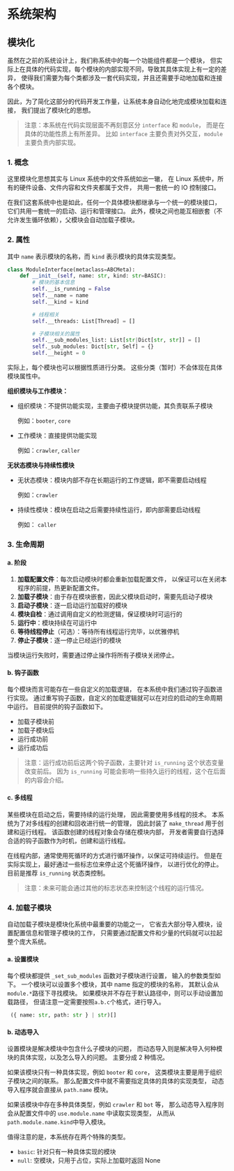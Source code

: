 # 系统架构

## 模块化

虽然在之前的系统设计上，我们称系统中的每一个功能组件都是一个模块，
但实际上在具体的代码实现，每个模块的内部实现不同，导致其具体实现上有一定的差异，
使得我们需要为每个类都涉及一套代码实现，并且还需要手动地加载和连接各个模块。

因此，为了简化这部分的代码开发工作量，让系统本身自动化地完成模块加载和连接，
我们提出了模块化的思想。

> 注意：本系统在代码实现层面不再刻意区分 `interface` 和 `module`，
> 而是在具体的功能性质上有所差异。
> 比如 `interface` 主要负责对外交互，`module` 主要负责内部实现。

### 1. 概念

这里模块化思想其实与 Linux 系统中的文件系统如出一辙，
在 Linux 系统中，所有的硬件设备、文件内容和文件夹都属于文件，
共用一套统一的 IO 控制接口。

在我们这套系统中也是如此，任何一个具体模块都继承与一个统一的模块接口，
它们共用一套统一的启动、运行和管理接口。
此外，模块之间也能互相嵌套（不允许发生循环依赖），父模块会自动加载子模块。

### 2. 属性

其中 `name` 表示模块的名称，而 `kind` 表示模块的具体实现类型。

```python
class ModuleInterface(metaclass=ABCMeta):
    def __init__(self, name: str, kind: str=BASIC):
        # 模块的基本信息
        self.__is_running = False
        self.__name = name
        self.__kind = kind

        # 线程相关
        self.__threads: List[Thread] = []

        # 子模块相关的属性
        self.__sub_modules_list: List[str|Dict[str, str]] = []
        self._sub_modules: Dict[str, Self] = {}
        self.__height = 0
```

实际上，每个模块也可以根据性质进行分类。
这些分类（暂时）不会体现在具体模块属性中。

**组织模块与工作模块：**

-   组织模块：不提供功能实现，主要由子模块提供功能，其负责联系子模块

    例如：`booter`, `core`

-   工作模块：直接提供功能实现

    例如：`crawler`, `caller`

**无状态模块与持续性模块**

-   无状态模块：模块内部不存在长期运行的工作逻辑，即不需要启动线程

    例如：`crawler`

-   持续性模块：模块在启动之后需要持续性运行，即内部需要启动线程

    例如： `caller`

### 3. 生命周期

#### a. 阶段

1. **加载配置文件**：每次启动模块时都会重新加载配置文件，
   以保证可以在关闭本程序的前提，热更新配置文件。
2. **加载子模块**：由于存在模块嵌套，因此父模块启动时，需要先启动子模块
3. **启动子模块**：逐一启动运行加载好的模块
4. **模块自检**：通过调用自定义的检测逻辑，保证模块时可运行的
5. **运行中**：模块持续在可运行中
6. **等待线程停止**（可选）：等待所有线程运行完毕，以优雅停机
7. **停止子模块**：逐一停止已经运行的模块

当模块运行失败时，需要通过停止操作将所有子模块关闭停止。

#### b. 钩子函数

每个模块而言可能存在一些自定义的加载逻辑，
在本系统中我们通过钩子函数进行实现。
通过重写钩子函数，自定义的加载逻辑就可以在对应的启动的生命周期中运行。
目前提供的钩子函数如下。

-   加载子模块前
-   加载子模块后
-   运行成功前
-   运行成功后

> 注意：运行成功前后这两个钩子函数，主要针对 `is_running` 这个状态变量改变前后。
> 因为 `is_running` 可能会影响一些持久运行的线程，这个在后面的内容会介绍。

#### c. 多线程

某些模块在启动之后，需要持续的运行处理，
因此需要使用多线程的技术。
本系统为了对多线程的创建和回收进行统一的管理，
因此封装了 `make_thread` 用于创建和运行线程。
该函数创建的线程对象会存储在模块内部，
开发者需要自行选择合适的钩子函数作为时机，创建和运行线程。

在线程内部，通常使用死循环的方式进行循环操作，以保证可持续运行。
但是在实际实现上，最好通过一些标志位来停止这个死循环操作，
以进行优化的停止。目前是推荐 `is_running` 状态类控制。

> 注意：未来可能会通过其他的标志状态来控制这个线程的运行情况。

### 4. 加载子模块

自动加载子模块是模块化系统中最重要的功能之一，
它省去大部分导入模块，设置配置信息和管理子模块的工作，
只需要通过配置文件和少量的代码就可以拉起整个庞大系统。

#### a. 设置模块

每个模块都提供 `_set_sub_modules` 函数对子模块进行设置，
输入的参数类型如下。
一个模块可以设置多个模块，其中 name 指定的模块的名称，
其默认会从`module.*`路径下寻找模块。
如果模块并不存在于默认路径中，则可以手动设置加载路径，
但请注意一定需要按照`a.b.c`个格式，进行导入。

```python
 ({ name: str, path: str } | str)[]
```

#### b. 动态导入

设置模块是解决模块中包含什么子模块的问题，
而动态导入则是解决导入何种模块的具体实现，以及怎么导入的问题。
主要分成 2 种情况。

如果该模块只有一种具体实现，例如 `booter` 和 `core`，
这类模块主要是用于组织子模块之间的联系。
那么配置文件中就不需要指定具体的具体的实现类型，
动态导入程序就会直接从 `path.name` 模块。

如果该模块中存在多种具体类型，例如 `crawler` 和 `bot` 等，
那么动态导入程序则会从配置文件中的 `use.module.name` 中读取实现类型，
从而从`path.module.name.kind`中导入模块。

值得注意的是，本系统存在两个特殊的类型。

-   `basic`: 针对只有一种具体实现的模块
-   `null`: 空模块，只用于占位，实际上加载时返回 None
